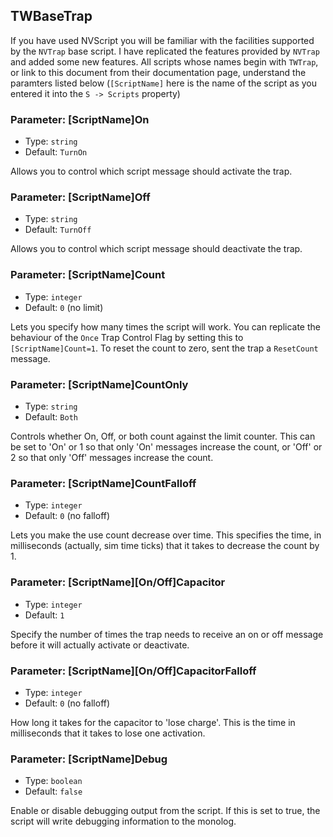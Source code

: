 ## TWBaseTrap

If you have used NVScript you will be familiar with the facilities supported by
the `NVTrap` base script. I have replicated the features provided by `NVTrap`
and added some new features. All scripts whose names begin with `TWTrap`, or link
to this document from their documentation page, understand the paramters listed
below (`[ScriptName]` here is the name of the script as you entered it into the
`S -> Scripts` property)

### Parameter: [ScriptName]On
- Type: `string`
- Default: `TurnOn`

Allows you to control which script message should activate the trap.

### Parameter: [ScriptName]Off
- Type: `string`
- Default: `TurnOff`

Allows you to control which script message should deactivate the trap.

### Parameter: [ScriptName]Count
- Type: `integer`
- Default: `0` (no limit)

Lets you specify how many times the script will work. You can replicate the
behaviour of the `Once` Trap Control Flag by setting this to `[ScriptName]Count=1`.
To reset the count to zero, sent the trap a `ResetCount` message.

### Parameter: [ScriptName]CountOnly
- Type: `string`
- Default: `Both`

Controls whether On, Off, or both count against the limit counter. This can
be set to 'On' or 1 so that only 'On' messages increase the count, or 'Off'
or 2 so that only 'Off' messages increase the count.

### Parameter: [ScriptName]CountFalloff
- Type: `integer`
- Default: `0` (no falloff)

Lets you make the use count decrease over time. This specifies the time, in
milliseconds (actually, sim time ticks) that it takes to decrease the count
by 1.

### Parameter: [ScriptName][On/Off]Capacitor
- Type: `integer`
- Default: `1`

Specify the number of times the trap needs to receive an on or off message
before it will actually activate or deactivate.

### Parameter: [ScriptName][On/Off]CapacitorFalloff
- Type: `integer`
- Default: `0` (no falloff)

How long it takes for the capacitor to 'lose charge'. This is the time in
milliseconds that it takes to lose one activation.

### Parameter: [ScriptName]Debug
- Type: `boolean`
- Default: `false`

Enable or disable debugging output from the script. If this is set to true,
the script will write debugging information to the monolog.
